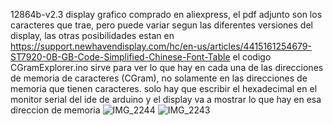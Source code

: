 12864b-v2.3 
display grafico comprado en aliexpress, el pdf adjunto son los caracteres que trae, pero puede variar segun las diferentes versiones del display, las otras posibilidades estan en 
https://support.newhavendisplay.com/hc/en-us/articles/4415161254679-ST7920-0B-GB-Code-Simplified-Chinese-Font-Table
el codigo CGramExplorer.ino sirve para ver lo que hay en cada una de las direcciones de memoria de caracteres (CGram), no solamente en las direcciones de memoria que tienen caracteres. solo hay que escribir el hexadecimal en el monitor serial del ide de arduino y el display va a mostrar lo que hay en esa direccion de memoria
![IMG_2244](https://github.com/user-attachments/assets/e999ce01-b54a-405b-b89b-c0581b17c29e)
![IMG_2243](https://github.com/user-attachments/assets/18ca0913-dd30-48e0-ba26-9a6baa715b94)
